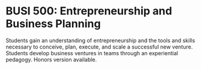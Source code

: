 # BUSI 500: Entrepreneurship and Business Planning

Students gain an understanding of entrepreneurship and the tools and skills necessary to conceive, plan, execute, and scale a successful new venture. Students develop business ventures in teams through an experiential pedagogy. Honors version available.